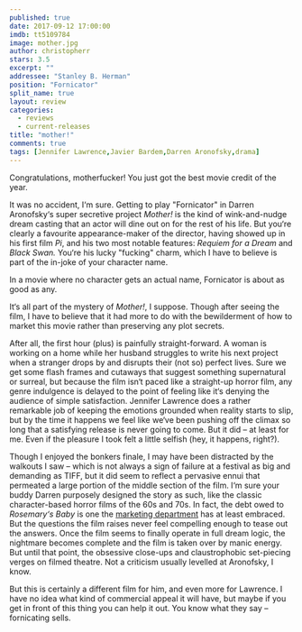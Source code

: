 ```yaml
---
published: true
date: 2017-09-12 17:00:00
imdb: tt5109784
image: mother.jpg
author: christopherr
stars: 3.5
excerpt: ""
addressee: "Stanley B. Herman"
position: "Fornicator"
split_name: true
layout: review
categories: 
  - reviews
  - current-releases
title: "mother!"
comments: true
tags: [Jennifer Lawrence,Javier Bardem,Darren Aronofsky,drama]
---
```

Congratulations, motherfucker! You just got the best movie credit of the year.

It was no accident, I‘m sure. Getting to play "Fornicator" in Darren Aronofsky‘s super secretive project _Mother!_ is the kind of wink-and-nudge dream casting that an actor will dine out on for the rest of his life. But you‘re clearly a favourite appearance-maker of the director, having showed up in his first film _Pi_, and his two most notable features: _Requiem for a Dream_ and _Black Swan._ You‘re his lucky "fucking" charm, which I have to believe is part of the in-joke of your character name.

In a movie where no character gets an actual name, Fornicator is about as good as any.

It‘s all part of the mystery of _Mother!_, I suppose. Though after seeing the film, I have to believe that  it had more to do with the bewilderment of how to market this movie rather than preserving any plot secrets.

After all, the first hour (plus) is painfully straight-forward. A woman is working on a home while her husband struggles to write his next project when a stranger drops by and disrupts their (not so) perfect lives. Sure we get some flash frames and cutaways that suggest something supernatural or surreal, but because the film isn‘t paced like a straight-up horror film, any genre indulgence is delayed to the point of feeling like it‘s denying the audience of simple satisfaction. Jennifer Lawrence does a rather remarkable job of keeping the emotions grounded when reality starts to slip, but by the time it happens we feel like we‘ve been pushing off the climax so long that a satisfying release is never going to come.  But it did – at least for me. Even if the pleasure I took felt a little selfish (hey, it happens, right?).

Though I enjoyed the bonkers finale, I may have been distracted by the walkouts I saw – which is not always a sign of failure at a festival as big and demanding as TIFF, but it did seem to reflect a pervasive ennui that permeated a large portion of the middle section of the film. I‘m sure your buddy Darren purposely designed the story as such, like the classic character-based horror films of the 60s and 70s.  In fact, the debt owed to _Rosemary‘s Baby_ is one the [marketing department](http://birthmoviesdeath.com/2017/08/22/in-which-mother-gets-a-very-familiar-looking-poster) has at least embraced. But the questions the film raises never feel compelling enough to tease out the answers. Once the film seems to finally operate in full dream logic, the nightmare becomes complete and the film is taken over by manic energy. But until that point, the obsessive close-ups and claustrophobic set-piecing verges on filmed theatre. Not a criticism usually levelled at Aronofsky, I know.

But this is certainly a different film for him, and even more for Lawrence. I have no idea what kind of commercial appeal it will have, but maybe if you get in front of this thing you can help it out. You know what they say – fornicating sells.